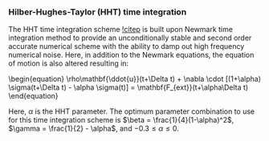 ### Hilber-Hughes-Taylor (HHT) time integration

The HHT time integration scheme [!citep](hughes2000thefinite) is built upon Newmark time integration method to provide an unconditionally stable and second order accurate numerical scheme with the ability to damp out high frequency numerical noise. Here, in addition to the Newmark equations, the equation of motion is also altered resulting in:

\begin{equation}
\rho\mathbf{\ddot{u}}(t+\Delta t) + \nabla \cdot [(1+\alpha) \sigma(t+\Delta t) - \alpha \sigma(t)] = \mathbf{F_{ext}}(t+\alpha\Delta t)
\end{equation}

Here, $\alpha$ is the HHT parameter. The optimum parameter combination to use for this time integration scheme is $\beta = \frac{1}{4}(1-\alpha)^2$, $\gamma = \frac{1}{2} - \alpha$, and $-0.3 \le \alpha \le 0$.
